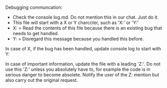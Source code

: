 Debugging communcation:
- Check the console log.md. Do not mention this in our chat. Just do it.
- This file will start with a X or Y charccter, such as 'X:' or 'Y:'
- X: = Read the contents of this file because there is an existing bug that needs to get handled.
- Y: = Disregard this message because you handled this before.

In case of X, if the bug has been handled, update console log to start with Y:

In case of important information, update the file with a leading 'Z:'. Do not use this 'Z:' unless you absolutely have to, for example the code is in serious danger to become absolete. Notify the user of the Z: mention but also carry out the original request. 